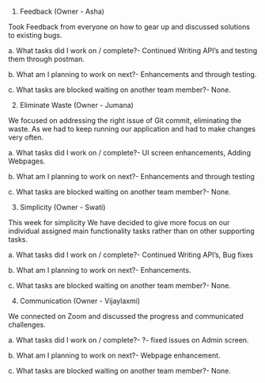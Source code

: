 
1. Feedback (Owner - Asha)

Took Feedback from everyone on how to gear up and discussed solutions to existing bugs.

a. What tasks did I work on / complete?- Continued Writing API’s and testing them through postman.

b. What am I planning to work on next?- Enhancements and through testing.

c. What tasks are blocked waiting on another team member?- None.

2. Eliminate Waste (Owner - Jumana)

We focused on addressing the right issue of Git commit, eliminating the waste. As we had to keep running our application and had to make changes very often.

a. What tasks did I work on / complete?- UI screen enhancements, Adding Webpages.

b. What am I planning to work on next?- Enhancements and through testing

c. What tasks are blocked waiting on another team member?- None.

3. Simplicity (Owner - Swati)

This week for simplicity We have decided to give more focus on our individual assigned main functionality tasks rather than on other supporting tasks.

a. What tasks did I work on / complete?- Continued Writing API’s, Bug fixes

b. What am I planning to work on next?- Enhancements.

c. What tasks are blocked waiting on another team member?- None.

4. Communication (Owner - Vijaylaxmi)

We connected on Zoom and discussed the progress and communicated challenges.

a. What tasks did I work on / complete?- ?- fixed issues on Admin screen.

b. What am I planning to work on next?- Webpage enhancement.

c. What tasks are blocked waiting on another team member?- None.
